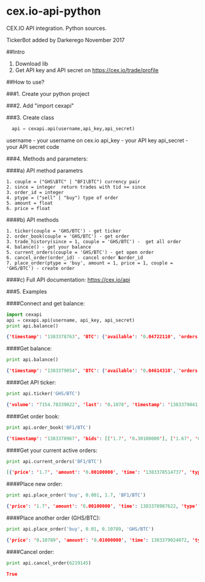 cex.io-api-python
=================

CEX.IO API integration. Python sources.

TickerBot added by Darkerego November 2017

##Intro

1. Download lib
2. Get API key and API secret on https://cex.io/trade/profile

##How to use?

###1. Create your python project

###2. Add "import cexapi"

###3. Create class 
```python
  api = cexapi.api(username,api_key,api_secret)
```
username - your username on cex.io
api_key - your API key
api_secret - your API secret code

###4. Methods and parameters:

####a) API method parametrs
```
1. couple = ("GHS\BTC" | "BF1\BTC") currency pair
2. since = integer  return trades with tid >= since
3. order_id = integer 
4. ptype = ("sell" | "buy") type of order
5. amount = float 
6. price = float
```
      
####b) API methods
```
1. ticker(couple = 'GHS/BTC') - get ticker
2. order_book(couple = 'GHS/BTC') - get order
3. trade_history(since = 1, couple = 'GHS/BTC') -  get all order
4. balance() - get your balance
5. current_orders(couple = 'GHS/BTC') - get open order
6. cancel_order(order_id) - cancel order №order_id
7. place_order(ptype = 'buy', amount = 1, price = 1, couple = 'GHS/BTC') - create order
```
     
####c) Full API documentation: https://cex.io/api
    
###5. Examples

####Connect and get balance:
```python
import cexapi
api = cexapi.api(username, api_key, api_secret)
print api.balance()
```
```json
{'timestamp': '1383378763', 'BTC': {'available': '0.04722110', 'orders': '0.00170000'}, 'GHS': {'available': '0.01000000'} }
```

####Get balance:
```python      
print api.balance()
```
```json
{'timestamp': '1383379054', 'BTC': {'available': '0.04614310', 'orders': '0.00170000'}, 'GHS': {'available': '0.02000000'}}
```

####Get API ticker:
```python
print api.ticker('GHS/BTC')
```
```json
{'volume': '7154.78339022', 'last': '0.1078', 'timestamp': '1383379041', 'bid': '0.10778', 'high': '0.10799999', 'low': '0.10670076', 'ask': '0.10780000000000001'}
```

####Get order book:
```python
print api.order_book('BF1/BTC')
```
```json
{'timestamp': '1383378967', 'bids': [['1.7', '0.30100000'], ['1.67', '0.00011000'], ['0.8', '0.02070000'], ['0.1002', '0.27748002'], ['0.1', '0.10000000'], ['0.011', '0.30500000'], ['0.009', '1.00000000'], ['0.00171', '0.00100000'], ['0.0012', '1.00000000'], ['0.00116819', '0.50000000'], ['0.001002', '33.00000000'], ['0.001001', '53.00000000'], ['0.001', '3.00000000'], ['0.00097626', '36.00000000'], ['0.0006', '85.00000000'], ['0.00058409', '0.50000000'], ['0.0004889', '0.06823960'], ['0.0003', '1.00000000'], ['0.00029204', '0.90000000'], ['0.0001', '101.00000000']], 'asks': []}
```

####Get your current active orders:
```python
print api.current_orders('BF1/BTC')
```
```json
[{'price': '1.7', 'amount': '0.00100000', 'time': '1383378514737', 'type': 'buy', 'id': '6219104', 'pending': '0.00100000'}]
```

####Place new order:
```python
print api.place_order('buy', 0.001, 1.7, 'BF1/BTC')
```
```json
{'price': '1.7', 'amount': '0.00100000', 'time': 1383378987622, 'type': 'buy', 'id': '6219145', 'pending': '0.00100000'}
```

####Place another order (GHS/BTC):
```python
print api.place_order('buy', 0.01, 0.10789, 'GHS/BTC')
```
```json
{'price': '0.10789', 'amount': '0.01000000', 'time': 1383379024072, 'type': 'buy', 'id': '6219150', 'pending': '0.00000000'}
```

####Cancel order:
```python
print api.cancel_order(6219145)
```
```json
True
```

